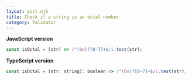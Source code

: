 ```yaml
---
layout: post.njk
title: Check if a string is an octal number
category: Validator
---
```


**JavaScript version**

```js
const isOctal = (str) => /^(0o)?[0-7]+$/i.test(str);
```

**TypeScript version**

```js
const isOctal = (str: string): boolean => /^(0o)?[0-7]+$/i.test(str);
```
